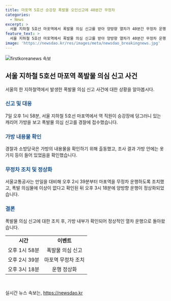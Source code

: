 ```yaml
---
title: 마포역 5호선 승강장 폭발물 오인신고에 40분간 무정차
categories:
  - News
excerpt: >
  서울 지하철 5호선 마포역에서 폭발물 의심 신고를 받아 양방향 열차가 40분간 무정차 운행했으나 가방 내 의심물 대신 옷가지 등이 들어있어 정상화되었다. 폭발물 의심 사태에 대비해 무정차 조치를 했지만 이상 없음이 확인되어 이후 열차 운행이 정상화되었다.
feature_text: >
  서울 지하철 5호선 마포역에서 폭발물 의심 신고를 받아 양방향 열차가 40분간 무정차 운행했으나 가방 내 의심물 대신 옷가지 등이 들어있어 정상화되었다. 폭발물 의심 사태에 대비해 무정차 조치를 했지만 이상 없음이 확인되어 이후 열차 운행이 정상화되었다.
image: 'https://newsdao.kr/res/images/meta/newsdao_breakingnews.jpg'
---
```


<p><img src="https://newsdao.kr/res/images/meta/newsdao_breakingnews.jpg" alt="firstkoreanews 속보" /></p>

<h2 data-ke-size="size26">서울 지하철 5호선 마포역 폭발물 의심 신고 사건</h2>

<p data-ke-size="size16">서울의 한 지하철역에서 발생한 폭발물 의심 신고 사건에 대한 상황을 알아봅시다.</p>

<h3><b><span style="color: #1a5490;">신고 및 대응</span></b></h3>

<p data-ke-size="size16">7일 오후 1시 58분, 서울 지하철 5호선 마포역에서 역 직원이 승강장에 덩그러니 있는 캐리어 가방을 보고 폭발물 의심 신고를 경찰에 접수했습니다.</p>

<h3><b><span style="color: #1a5490;">가방 내용물 확인</span></b></h3>

<p data-ke-size="size16">경찰과 소방당국은 가방의 내용물을 확인하기 위해 출동했고, 조사 결과 가방 안에는 옷가지 등이 들어 있었음을 확인했습니다.</p>

<h3><b><span style="color: #1a5490;">무정차 조치 및 정상화</span></b></h3>

<p data-ke-size="size16">서울교통공사는 만일을 대비해 오후 2시 39분부터 마포역을 무정차 운행하도록 조치했고, 폭발 의심물에 이상이 없다고 확인된 뒤 오후 3시 18분에 양방향 운행이 정상화되었습니다.</p>

<h3><b><span style="color: #1a5490;">결론</span></b></h3>

<p data-ke-size="size16">폭발물 의심 신고에 대한 조치 후, 가방 내부가 확인되어 정상적인 열차 운행으로 돌아왔습니다.</p>

<table>
  <tbody>
    <tr>
      <td style="text-align: center; height: 17px;"><b>시간</b></td>
      <td style="text-align: center; height: 17px;"><b>이벤트</b></td>
    </tr>
    <tr>
      <td style="text-align: center; height: 17px;">오후 1시 58분</td>
      <td style="text-align: center; height: 17px;">폭발물 의심 신고</td>
    </tr>
    <tr>
      <td style="text-align: center; height: 17px;">오후 2시 39분</td>
      <td style="text-align: center; height: 17px;">마포역 무정차 조치</td>
    </tr>
    <tr>
      <td style="text-align: center; height: 17px;">오후 3시 18분</td>
      <td style="text-align: center; height: 17px;">운행 정상화</td>
    </tr>
  </tbody>
</table>

<p data-ke-size="size16">&nbsp;</p>
실시간 뉴스 속보는, <a href="https://newsdao.kr" rel="dofollow">https://newsdao.kr</a>


